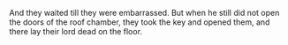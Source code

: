 And they waited till they were embarrassed. But when he still did not open the doors of the roof chamber, they took the key and opened them, and there lay their lord dead on the floor.
